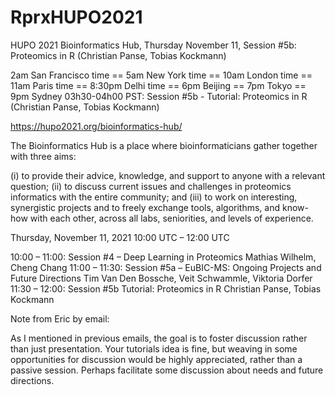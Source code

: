 # RprxHUPO2021

HUPO 2021 Bioinformatics Hub, Thursday November 11, Session #5b: Proteomics in R (Christian Panse, Tobias Kockmann)

2am San Francisco time == 5am New York time == 10am London time == 11am Paris time == 8:30pm Delhi time == 6pm Beijing == 7pm Tokyo == 9pm Sydney
03h30-04h00 PST: Session #5b - Tutorial: Proteomics in R (Christian Panse, Tobias Kockmann)

https://hupo2021.org/bioinformatics-hub/

The Bioinformatics Hub is a place where bioinformaticians gather together with three aims:

(i) to provide their advice, knowledge, and support to anyone with a relevant question;
(ii) to discuss current issues and challenges in proteomics informatics with the entire community; and
(iii) to work on interesting, synergistic projects and to freely exchange tools, algorithms, and know-how with each other, across all labs, seniorities, and levels of experience.

Thursday, November 11, 2021
10:00 UTC – 12:00 UTC

10:00 – 11:00: Session #4 – Deep Learning in Proteomics
Mathias Wilhelm, Cheng Chang
11:00 – 11:30: Session #5a – EuBIC-MS: Ongoing Projects and Future Directions 
Tim Van Den Bossche, Veit Schwammle, Viktoria Dorfer
11:30 – 12:00: Session #5b Tutorial: Proteomics in R
Christian Panse, Tobias Kockmann

Note from Eric by email:

As I mentioned in previous emails, the goal is to foster discussion rather than just presentation. Your tutorials idea is fine, but weaving in some opportunities for discussion would be highly appreciated, rather than a passive session. Perhaps facilitate some discussion about needs and future directions.
